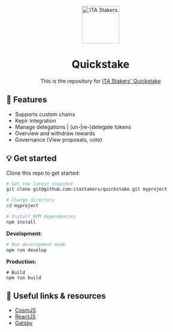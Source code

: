 <p align="center">
  <img alt="ITA Stakers" src="http://i.epvpimg.com/D1Dpbab.png" width="100" />
</p>
<h1 align="center">
  Quickstake
</h1>
<p align="center">
  This is the repository for <a href="https://quickstake.itastakers.com">ITA Stakers' Quickstake</a>
</p>

## 🚀 Features
- Supports custom chains
- Keplr Integration
- Manage delegations | (un-|re-)delegate tokens
- Overview and withdraw rewards
- Governance (View proposals, vote)

## 💡 Get started
Clone this repo to get started:
```sh
# Get the latest snapshot
git clone git@github.com:itastakers/quickstake.git myproject

# Change directory
cd myproject

# Install NPM dependencies
npm install
```

**Development:**
```sh
# Run development mode
npm run develop
```

**Production:**
```
# Build
npm run build
```

## 🔗 Useful links & resources
- [CosmJS](https://github.com/cosmos/cosmjs)
- [ReactJS](https://reactjs.org/)
- [Gatsby](https://www.gatsbyjs.com/)
